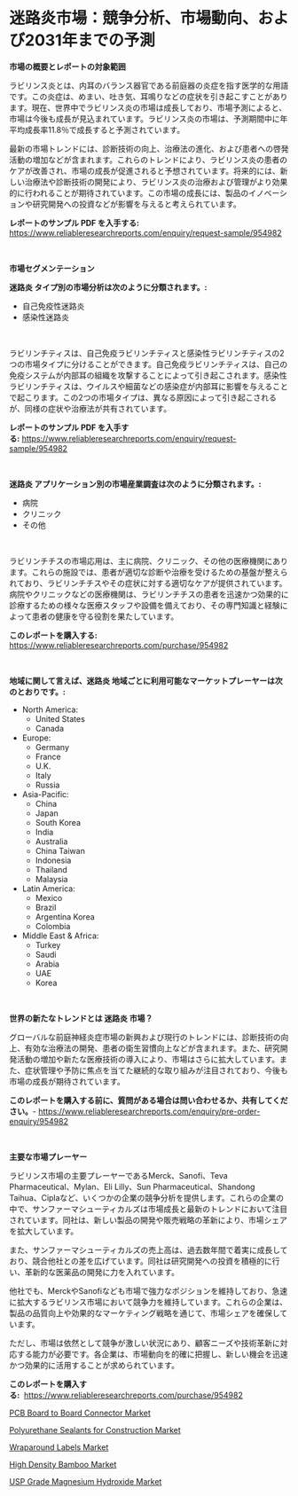 <p><h1>迷路炎市場：競争分析、市場動向、および2031年までの予測</h1></p><p><strong>市場の概要とレポートの対象範囲</strong></p>
<p><p>ラビリンス炎とは、内耳のバランス器官である前庭器の炎症を指す医学的な用語です。この炎症は、めまい、吐き気、耳鳴りなどの症状を引き起こすことがあります。現在、世界中でラビリンス炎の市場は成長しており、市場予測によると、市場は今後も成長が見込まれています。ラビリンス炎の市場は、予測期間中に年平均成長率11.8％で成長すると予測されています。</p><p>最新の市場トレンドには、診断技術の向上、治療法の進化、および患者への啓発活動の増加などが含まれます。これらのトレンドにより、ラビリンス炎の患者のケアが改善され、市場の成長が促進されると予想されています。将来的には、新しい治療法や診断技術の開発により、ラビリンス炎の治療および管理がより効果的に行われることが期待されています。この市場の成長には、製品のイノベーションや研究開発への投資などが影響を与えると考えられています。</p></p>
<p><strong>レポートのサンプル PDF を入手する:</strong> <a href="https://www.reliableresearchreports.com/enquiry/request-sample/954982">https://www.reliableresearchreports.com/enquiry/request-sample/954982</a></p>
<p>&nbsp;</p>
<p><strong>市場セグメンテーション</strong></p>
<p><strong>迷路炎 タイプ別の市場分析は次のように分類されます。:</strong></p>
<p><ul><li>自己免疫性迷路炎</li><li>感染性迷路炎</li></ul></p>
<p>&nbsp;</p>
<p><p>ラビリンチティスは、自己免疫ラビリンチティスと感染性ラビリンチティスの2つの市場タイプに分けることができます。自己免疫ラビリンチティスは、自己の免疫システムが内部耳の組織を攻撃することによって引き起こされます。感染性ラビリンチティスは、ウイルスや細菌などの感染症が内部耳に影響を与えることで起こります。この2つの市場タイプは、異なる原因によって引き起こされるが、同様の症状や治療法が共有されています。</p></p>
<p><strong>レポートのサンプル PDF を入手する:</strong>&nbsp;<a href="https://www.reliableresearchreports.com/enquiry/request-sample/954982">https://www.reliableresearchreports.com/enquiry/request-sample/954982</a></p>
<p>&nbsp;</p>
<p><strong> 迷路炎 アプリケーション別の市場産業調査は次のように分類されます。:</strong></p>
<p><ul><li>病院</li><li>クリニック</li><li>その他</li></ul></p>
<p>&nbsp;</p>
<p><p>ラビリンチチスの市場応用は、主に病院、クリニック、その他の医療機関にあります。これらの施設では、患者が適切な診断や治療を受けるための基盤が整えられており、ラビリンチチスやその症状に対する適切なケアが提供されています。病院やクリニックなどの医療機関は、ラビリンチチスの患者を迅速かつ効果的に診療するための様々な医療スタッフや設備を備えており、その専門知識と経験によって患者の健康を守る役割を果たしています。</p></p>
<p><strong>このレポートを購入する:</strong>&nbsp; <a href="https://www.reliableresearchreports.com/purchase/954982">https://www.reliableresearchreports.com/purchase/954982</a></p>
<p>&nbsp;</p>
<p><strong>地域に関して言えば、迷路炎 地域ごとに利用可能なマーケットプレーヤーは次のとおりです。:</strong></p>
<p><ul>
    <li>
        North America:
        <ul>
            <li>United States</li>
            <li>Canada</li>
        </ul>
    </li>
    <li>
        Europe:
        <ul>
            <li>Germany</li>
            <li>France</li>
            <li>U.K.</li>
            <li>Italy</li>
            <li>Russia</li>
        </ul>
    </li>
    <li>
        Asia-Pacific:
        <ul>
            <li>China</li>
            <li>Japan</li>
            <li>South Korea</li>
            <li>India</li>
            <li>Australia</li>
            <li>China Taiwan</li>
            <li>Indonesia</li>
            <li>Thailand</li>
            <li>Malaysia</li>
        </ul>
    </li>
    <li>
        Latin America:
        <ul>
            <li>Mexico</li>
            <li>Brazil</li>
            <li>Argentina Korea</li>
            <li>Colombia</li>
        </ul>
    </li>
    <li>
        Middle East & Africa:
        <ul>
            <li>Turkey</li>
            <li>Saudi</li>
            <li>Arabia</li>
            <li>UAE</li>
            <li>Korea</li>
        </ul>
    </li>
    </ul></p>
<p>&nbsp;</p>
<p><strong>世界の新たなトレンドとは 迷路炎 市場？</strong></p>
<p><p>グローバルな前庭神経炎症市場の新興および現行のトレンドには、診断技術の向上、有効な治療法の開発、患者の衛生習慣向上などが含まれます。また、研究開発活動の増加や新たな医療技術の導入により、市場はさらに拡大しています。また、症状管理や予防に焦点を当てた継続的な取り組みが注目されており、今後も市場の成長が期待されています。</p></p>
<p><strong>このレポートを購入する前に、質問がある場合は問い合わせるか、共有してください。</strong>- <a href="https://www.reliableresearchreports.com/enquiry/pre-order-enquiry/954982">https://www.reliableresearchreports.com/enquiry/pre-order-enquiry/954982</a></p>
<p>&nbsp;</p>
<p><strong>主要な市場プレーヤー</strong></p>
<p><p>ラビリンス市場の主要プレーヤーであるMerck、Sanofi、Teva Pharmaceutical、Mylan、Eli Lilly、Sun Pharmaceutical、Shandong Taihua、Ciplaなど、いくつかの企業の競争分析を提供します。これらの企業の中で、サンファーマシューティカルズは市場成長と最新のトレンドにおいて注目されています。同社は、新しい製品の開発や販売戦略の革新により、市場シェアを拡大しています。</p><p>また、サンファーマシューティカルズの売上高は、過去数年間で着実に成長しており、競合他社との差を広げています。同社は研究開発への投資を積極的に行い、革新的な医薬品の開発に力を入れています。</p><p>他社でも、MerckやSanofiなども市場で強力なポジションを維持しており、急速に拡大するラビリンス市場において競争力を維持しています。これらの企業は、製品の品質向上や効果的なマーケティング戦略を通じて、市場シェアを確保しています。</p><p>ただし、市場は依然として競争が激しい状況にあり、顧客ニーズや技術革新に対応する能力が必要です。各企業は、市場動向を的確に把握し、新しい機会を迅速かつ効果的に活用することが求められています。</p></p>
<p><strong>このレポートを購入する:</strong>&nbsp;&nbsp;<a href="https://www.reliableresearchreports.com/purchase/954982">https://www.reliableresearchreports.com/purchase/954982</a></p>
<p><p><a href="https://view.publitas.com/reportprime-1/pcb-board-to-board-connector-market-growth-market-trends-covid-19-impact-and-forecasts-for-period-from-2024-2031/">PCB Board to Board Connector Market</a></p><p><a href="https://changeable-paste-463.notion.site/Insights-into-Polyurethane-Sealants-for-Construction-Market-Size-Analysing-Market-Share-Trends-an-cdcb889caed6455f88c8cee2325b6f6d">Polyurethane Sealants for Construction Market</a></p><p><a href="https://github.com/globismark/Market-Research-Report-List-2/blob/main/wraparound-labels-market.md">Wraparound Labels Market</a></p><p><a href="https://view.publitas.com/reportprime-1/high-density-bamboo-market-a-comprehensive-report-of-its-market-share-growth-trends-2024-2031/">High Density Bamboo Market</a></p><p><a href="https://github.com/prosalinda88/Market-Research-Report-List-3/blob/main/usp-grade-magnesium-hydroxide-market.md">USP Grade Magnesium Hydroxide Market</a></p></p>